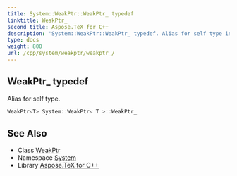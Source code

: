 ```yaml
---
title: System::WeakPtr::WeakPtr_ typedef
linktitle: WeakPtr_
second_title: Aspose.TeX for C++
description: 'System::WeakPtr::WeakPtr_ typedef. Alias for self type in C++.'
type: docs
weight: 800
url: /cpp/system/weakptr/weakptr_/
---
```

## WeakPtr_ typedef


Alias for self type.

```cpp
WeakPtr<T> System::WeakPtr< T >::WeakPtr_
```

## See Also

* Class [WeakPtr](../)
* Namespace [System](../../)
* Library [Aspose.TeX for C++](../../../)
